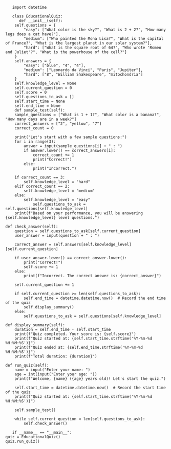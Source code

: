        import datetime

       class EducationalQuiz:
          def __init__(self):
        self.questions = {
            "easy": ["What color is the sky?", "What is 2 + 2?", "How many legs does a cat have?"],
            "medium": ["Who painted the Mona Lisa?", "What is the capital of France?", "What is the largest planet in our solar system?"],
            "hard": ["What is the square root of 64?", "Who wrote 'Romeo and Juliet'?", "What is the powerhouse of the cell?"]
        }
        self.answers = {
            "easy": ["blue", "4", "4"],
            "medium": ["Leonardo da Vinci", "Paris", "Jupiter"],
            "hard": ["8", "William Shakespeare", "mitochondria"]
        }
        self.knowledge_level = None
        self.current_question = 0
        self.score = 0
        self.questions_to_ask = []
        self.start_time = None
        self.end_time = None
        def sample_test(self):
        sample_questions = ["What is 1 + 1?", "What color is a banana?", "How many days are in a week?"]
        correct_answers = ["2", "yellow", "7"]
        correct_count = 0

        print("Let's start with a few sample questions:")
        for i in range(3):
            answer = input(sample_questions[i] + " : ")
            if answer.lower() == correct_answers[i]:
                correct_count += 1
                print("Correct!")
            else:
                print("Incorrect.")
        
        if correct_count == 3:
            self.knowledge_level = "hard"
        elif correct_count == 2:
            self.knowledge_level = "medium"
        else:
            self.knowledge_level = "easy"
                self.questions_to_ask = self.questions[self.knowledge_level]
        print(f"Based on your performance, you will be answering {self.knowledge_level} level questions.")

    def check_answer(self):
        question = self.questions_to_ask[self.current_question]
        user_answer = input(question + " : ")

        correct_answer = self.answers[self.knowledge_level][self.current_question]
        
        if user_answer.lower() == correct_answer.lower():
            print("Correct!")
            self.score += 1
        else:
            print(f"Incorrect. The correct answer is: {correct_answer}")

        self.current_question += 1
        
        if self.current_question >= len(self.questions_to_ask):
            self.end_time = datetime.datetime.now()  # Record the end time of the quiz
            self.display_summary()
        else:
            self.questions_to_ask = self.questions[self.knowledge_level]

    def display_summary(self):
        duration = self.end_time - self.start_time
        print(f"Quiz completed. Your score is: {self.score}")
        print(f"Quiz started at: {self.start_time.strftime('%Y-%m-%d %H:%M:%S')}")
        print(f"Quiz ended at: {self.end_time.strftime('%Y-%m-%d %H:%M:%S')}")
        print(f"Total duration: {duration}")

    def run_quiz(self):
        name = input("Enter your name: ")
        age = int(input("Enter your age: "))
        print(f"Welcome, {name} ({age} years old)! Let's start the quiz.")
        
        self.start_time = datetime.datetime.now()  # Record the start time of the quiz
        print(f"Quiz started at: {self.start_time.strftime('%Y-%m-%d %H:%M:%S')}")

        self.sample_test()
        
        while self.current_question < len(self.questions_to_ask):
            self.check_answer()

       if __name__ == "__main__":
    quiz = EducationalQuiz()
    quiz.run_quiz()


